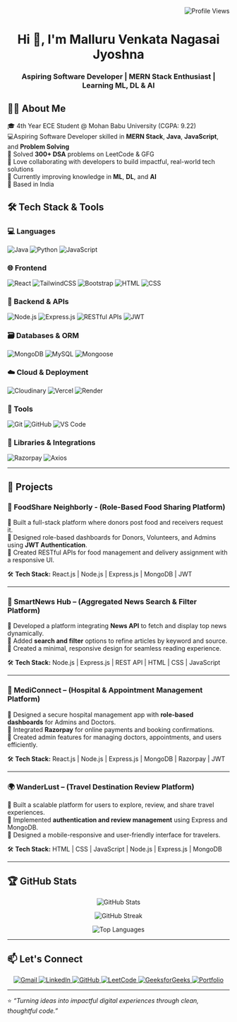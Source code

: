 <!-- Profile Views -->
<p align="right">
  <img src="https://komarev.com/ghpvc/?username=JyoshnaMalluru&label=Visitors&color=blueviolet&style=for-the-badge" alt="Profile Views" />
</p>

<!-- Title -->
<h1 align="center">Hi 👋, I'm Malluru Venkata Nagasai Jyoshna</h1>
<h3 align="center">Aspiring Software Developer | MERN Stack Enthusiast | Learning ML, DL & AI</h3>


## 👨‍💻 About Me
🎓 4th Year ECE Student @ Mohan Babu University (CGPA: 9.22)  
💻Aspiring Software Developer skilled in **MERN Stack**, **Java**, **JavaScript**, and **Problem Solving**  
🧠 Solved **300+ DSA** problems on LeetCode & GFG  
🤝 Love collaborating with developers to build impactful, real-world tech solutions  
🚀 Currently improving knowledge in **ML**, **DL**, and **AI**  
📍 Based in India  

## 🛠️ Tech Stack & Tools  

### 💻 Languages  
<p>
  <img src="https://img.shields.io/badge/Java-007396?style=for-the-badge&logo=java&logoColor=white" alt="Java" />
  <img src="https://img.shields.io/badge/Python-3776AB?style=for-the-badge&logo=python&logoColor=white" alt="Python" />
  <img src="https://img.shields.io/badge/JavaScript-F7DF1E?style=for-the-badge&logo=javascript&logoColor=black" alt="JavaScript" />
</p>

### 🌐 Frontend  
<p>
  <img src="https://img.shields.io/badge/React-61DAFB?style=for-the-badge&logo=react&logoColor=black" alt="React" />
  <img src="https://img.shields.io/badge/TailwindCSS-38B2AC?style=for-the-badge&logo=tailwindcss&logoColor=white" alt="TailwindCSS" />
  <img src="https://img.shields.io/badge/Bootstrap-7952B3?style=for-the-badge&logo=bootstrap&logoColor=white" alt="Bootstrap" />
  <img src="https://img.shields.io/badge/HTML5-E34F26?style=for-the-badge&logo=html5&logoColor=white" alt="HTML" />
  <img src="https://img.shields.io/badge/CSS3-1572B6?style=for-the-badge&logo=css3&logoColor=white" alt="CSS" />
</p>

### 🔧 Backend & APIs  
<p>
  <img src="https://img.shields.io/badge/Node.js-339933?style=for-the-badge&logo=nodedotjs&logoColor=white" alt="Node.js" />
  <img src="https://img.shields.io/badge/Express.js-000000?style=for-the-badge&logo=express&logoColor=white" alt="Express.js" />
  <img src="https://img.shields.io/badge/RESTful APIs-02569B?style=for-the-badge&logo=fastapi&logoColor=white" alt="RESTful APIs" />
  <img src="https://img.shields.io/badge/JWT-000000?style=for-the-badge&logo=jsonwebtokens&logoColor=white" alt="JWT" />
</p>

### 🗃️ Databases & ORM  
<p>
  <img src="https://img.shields.io/badge/MongoDB-47A248?style=for-the-badge&logo=mongodb&logoColor=white" alt="MongoDB" />
  <img src="https://img.shields.io/badge/MySQL-4479A1?style=for-the-badge&logo=mysql&logoColor=white" alt="MySQL" />
  <img src="https://img.shields.io/badge/Mongoose-880000?style=for-the-badge&logo=mongoose&logoColor=white" alt="Mongoose" />
</p>

### ☁️ Cloud & Deployment  
<p>
  <img src="https://img.shields.io/badge/Cloudinary-3448C5?style=for-the-badge&logo=cloudinary&logoColor=white" alt="Cloudinary" />
  <img src="https://img.shields.io/badge/Vercel-000000?style=for-the-badge&logo=vercel&logoColor=white" alt="Vercel" />
  <img src="https://img.shields.io/badge/Render-2F80ED?style=for-the-badge&logo=render&logoColor=white" alt="Render" />
</p>

### 🧪 Tools  
<p>
  <img src="https://img.shields.io/badge/Git-F05032?style=for-the-badge&logo=git&logoColor=white" alt="Git" />
  <img src="https://img.shields.io/badge/GitHub-181717?style=for-the-badge&logo=github&logoColor=white" alt="GitHub" />
  <img src="https://img.shields.io/badge/VS Code-007ACC?style=for-the-badge&logo=visualstudiocode&logoColor=white" alt="VS Code" />
</p>

### 🔗 Libraries & Integrations  
<p>
  <img src="https://img.shields.io/badge/Razorpay-02042B?style=for-the-badge&logo=razorpay&logoColor=00aaff" alt="Razorpay" />
  <img src="https://img.shields.io/badge/Axios-5A29E4?style=for-the-badge&logo=axios&logoColor=white" alt="Axios" />
</p>

---


## 💼 Projects

### 🍱 FoodShare Neighborly - (Role-Based Food Sharing Platform)
🔹 Built a full-stack platform where donors post food and receivers request it.  
🔹 Designed role-based dashboards for Donors, Volunteers, and Admins using **JWT Authentication**.  
🔹 Created RESTful APIs for food management and delivery assignment with a responsive UI.  

🛠 **Tech Stack:** React.js | Node.js | Express.js | MongoDB | JWT  

---

### 📰 SmartNews Hub – (Aggregated News Search & Filter Platform)
🔹 Developed a platform integrating **News API** to fetch and display top news dynamically.  
🔹 Added **search and filter** options to refine articles by keyword and source.  
🔹 Created a minimal, responsive design for seamless reading experience.  

🛠 **Tech Stack:** Node.js | Express.js | REST API | HTML | CSS | JavaScript  

---

### 🏥 MediConnect – (Hospital & Appointment Management Platform)
🔹 Designed a secure hospital management app with **role-based dashboards** for Admins and Doctors.  
🔹 Integrated **Razorpay** for online payments and booking confirmations.  
🔹 Created admin features for managing doctors, appointments, and users efficiently.  

🛠 **Tech Stack:** React.js | Node.js | Express.js | MongoDB | Razorpay | JWT  

---

### 🌍 WanderLust – (Travel Destination Review Platform)
🔹 Built a scalable platform for users to explore, review, and share travel experiences.  
🔹 Implemented **authentication and review management** using Express and MongoDB.  
🔹 Designed a mobile-responsive and user-friendly interface for travelers.  

🛠 **Tech Stack:** HTML | CSS | JavaScript | Node.js | Express.js | MongoDB  

---

## 🏆 GitHub Stats

<p align="center">
  <img src="https://github-readme-stats.vercel.app/api?username=JyoshnaMalluru&show_icons=true&theme=tokyonight&hide_border=true" alt="GitHub Stats" />
</p>

<p align="center">
  <img src="https://streak-stats.vercel.app/?user=JyoshnaMalluru&theme=tokyonight&hide_border=true" alt="GitHub Streak" />
</p>

<p align="center">
  <img src="https://github-readme-stats.vercel.app/api/top-langs/?username=JyoshnaMalluru&layout=compact&theme=tokyonight&hide_border=true" alt="Top Languages" />
</p>

---

## 📫 Let's Connect  

<p align="center">
  <a href="mailto:jyoshna1595@gmail.com">
    <img src="https://img.shields.io/badge/Gmail-D14836?style=for-the-badge&logo=gmail&logoColor=white" alt="Gmail" />
  </a>
  <a href="https://www.linkedin.com/in/jyoshnamalluru/">
    <img src="https://img.shields.io/badge/LinkedIn-0077B5?style=for-the-badge&logo=linkedin&logoColor=white" alt="LinkedIn" />
  </a>
  <a href="https://github.com/JyoshnaMalluru">
    <img src="https://img.shields.io/badge/GitHub-100000?style=for-the-badge&logo=github&logoColor=white" alt="GitHub" />
  </a>
  <a href="https://leetcode.com/u/JyoshnaMalluru/">
    <img src="https://img.shields.io/badge/LeetCode-FFA116?style=for-the-badge&logo=leetcode&logoColor=black" alt="LeetCode" />
  </a>
  <a href="https://auth.geeksforgeeks.org/user/jyoshnamalluru/practice/">
    <img src="https://img.shields.io/badge/GeeksforGeeks-2F8D46?style=for-the-badge&logo=geeksforgeeks&logoColor=white" alt="GeeksforGeeks" />
  </a>
  <a href="https://jyoshnamalluru.vercel.app/">
    <img src="https://img.shields.io/badge/Portfolio-000000?style=for-the-badge&logo=vercel&logoColor=white" alt="Portfolio" />
  </a>
</p>

---

⭐ *“Turning ideas into impactful digital experiences through clean, thoughtful code.”*

